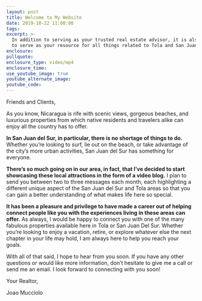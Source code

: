 ```yaml
---
layout: post
title: Welcome to My Website
date: 2019-10-22 11:00:00
tags:
excerpt: >-
  In addition to serving as your trusted real estate advisor, it is also my goal
  to serve as your resource for all things related to Tola and San Juan Del Sur.
enclosure:
pullquote:
enclosure_type: video/mp4
enclosure_time:
use_youtube_image: true
youtube_alternate_image:
youtube_code:
---
```


Friends and Clients,&nbsp;

As you know, Nicaragua is rife with scenic views, gorgeous beaches, and luxurious properties from which native residents and travelers alike can enjoy all the country has to offer.&nbsp;

**In San Juan del Sur, in particular, there is no shortage of things to do.** Whether you’re looking to surf, lie out on the beach, or take advantage of the city’s more urban activities, San Juan del Sur has something for everyone.

**There’s so much going on in our area, in fact, that I’ve decided to start showcasing these local attractions in the form of a video blog.** I plan to send you between two to three messages each month, each highlighting a different unique aspect of the San Juan del Sur and Tola areas so that you can gain a better understanding of what makes life here so special.&nbsp;

**It has been a pleasure and privilege to have made a career out of helping connect people like you with the experiences living in these areas can offer.** As always, I would be happy to connect you with one of the many fabulous properties available here in Tola or San Juan Del Sur. Whether you’re looking to enjoy a vacation, retire, or explore whatever else the next chapter in your life may hold, I am always here to help you reach your goals.&nbsp;

With all of that said, I hope to hear from you soon. If you have any other questions or would like more information, don’t hesitate to give me a call or send me an email. I look forward to connecting with you soon\!

Your Realtor,&nbsp;

Joao Mucciolo